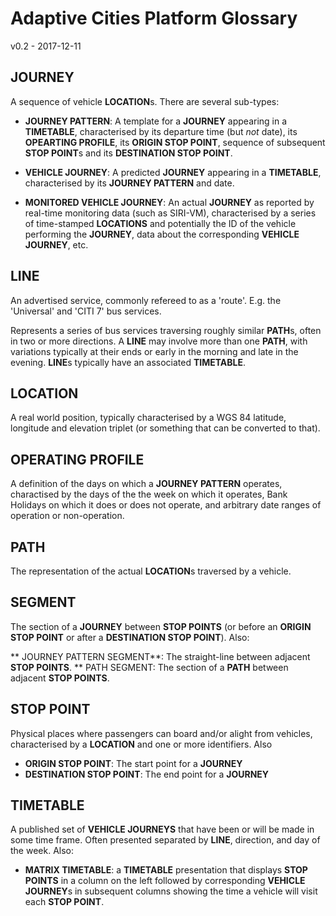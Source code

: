 Adaptive Cities Platform Glossary
=================================

v0.2 - 2017-12-11

JOURNEY
-------

A sequence of vehicle **LOCATION**s. There are several sub-types:

* **JOURNEY PATTERN**: A template for a **JOURNEY** appearing in a
**TIMETABLE**, characterised by its departure time (but _not_ date), its
**OPEARTING PROFILE**, its **ORIGIN STOP POINT**, sequence of subsequent
**STOP POINT**s and its **DESTINATION STOP POINT**.

* **VEHICLE JOURNEY**: A predicted **JOURNEY** appearing in a
**TIMETABLE**, characterised by its **JOURNEY PATTERN** and date.

* **MONITORED VEHICLE JOURNEY**: An actual **JOURNEY** as reported by
real-time monitoring data (such as SIRI-VM), characterised by a series
of time-stamped **LOCATIONS** and potentially the ID of the vehicle
performing the **JOURNEY**, data about the corresponding **VEHICLE
JOURNEY**, etc.

LINE
----

An advertised service, commonly refereed to as a 'route'. E.g. the
'Universal' and 'CITI 7' bus services.

Represents a series of bus services traversing roughly similar
**PATH**s, often in two or more directions. A **LINE** may involve more
than one **PATH**, with  variations typically at their ends or early in
the morning and late in the evening. **LINE**s typically have an
associated **TIMETABLE**.

LOCATION
--------

A real world position, typically characterised by a WGS 84 latitude,
longitude and elevation triplet (or something that can be converted to
that).

OPERATING PROFILE
-----------------

A definition of the days on which a **JOURNEY PATTERN** operates,
charactised by the days of the the week on which it operates, Bank
Holidays on which it does or does not operate, and arbitrary date ranges
of operation or non-operation.

PATH
----

The representation of the actual **LOCATION**s traversed by a vehicle.

SEGMENT
-------

The section of a **JOURNEY** between **STOP POINTS** (or before an 
**ORIGIN STOP POINT** or after a **DESTINATION STOP POINT**). Also:

** JOURNEY PATTERN SEGMENT**: The straight-line between adjacent **STOP 
POINTS**.
** PATH SEGMENT: The section of a **PATH** between adjacent **STOP 
POINTS**.

STOP POINT
----------

Physical places where passengers can board and/or alight from
vehicles, characterised by a **LOCATION** and one or more identifiers.
Also

* **ORIGIN STOP POINT**: The start point for a **JOURNEY**
* **DESTINATION STOP POINT**: The end point for a **JOURNEY**

TIMETABLE
---------

A published set of **VEHICLE JOURNEYS** that have been or will be made
in some time frame. Often presented separated by **LINE**, direction,
and day of the week. Also:

* **MATRIX TIMETABLE**: a **TIMETABLE** presentation that displays
**STOP POINTS** in a column on the left followed by corresponding
**VEHICLE JOURNEY**s in subsequent columns showing the time a vehicle will
visit each **STOP POINT**.
